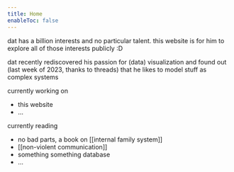 ```yaml
---
title: Home
enableToc: false
---
```

dat has a billion interests and no particular talent. this website is for him to explore all of those interests publicly :D

dat recently rediscovered his passion for (data) visualization and found out (last week of 2023, thanks to threads) that he likes to model stuff as complex systems

currently working on
- this website
- ...

currently reading
- no bad parts, a book on [[internal family system]]
- [[non-violent communication]]
- something something database
- ...